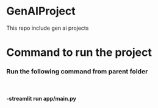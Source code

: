 # GenAIProject
This repo include gen ai projects

# Command to run the project
<h3>Run the following command from parent folder</h3><br>
<h4>-streamlit run app/main.py</h2>